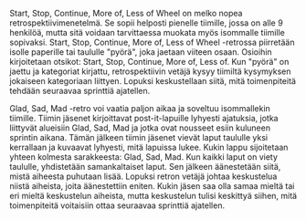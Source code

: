 Start, Stop, Continue, More of, Less of Wheel on melko nopea retrospektiivimenetelmä. Se sopii helposti pienelle tiimille, jossa on alle 9 henkilöä, mutta sitä voidaan tarvittaessa muokata myös isommalle tiimille sopivaksi. Start, Stop, Continue, More of, Less of Wheel -retrossa piirretään isolle paperille tai taululle "pyörä", joka jaetaan viiteen osaan. Osioihin kirjoitetaan otsikot: Start, Stop, Continue, More of, Less of. Kun "pyörä" on jaettu ja kategoriat kirjattu, retrospektiivin vetäjä kysyy tiimiltä kysymyksen jokaiseen kategoriaan liittyen. Lopuksi keskustellaan siitä, mitä toimenpiteitä tehdään seuraavaa sprinttiä ajatellen.

Glad, Sad, Mad -retro voi vaatia paljon aikaa ja soveltuu isommallekin tiimille. Tiimin jäsenet kirjoittavat post-it-lapuille lyhyesti ajatuksia, jotka liittyvät alueisiin Glad, Sad, Mad ja jotka ovat nousseet esiin kuluneen sprintin aikana. Tämän jälkeen tiimin jäsenet vievät laput taululle yksi kerrallaan ja kuvaavat lyhyesti, mitä lapuissa lukee. Kukin lappu sijoitetaan yhteen kolmesta sarakkeesta: Glad, Sad, Mad. Kun kaikki laput on viety taululle, yhdistetään samankaltaiset laput. Sen jälkeen äänestetään siitä, mistä aiheesta puhutaan lisää. Lopuksi retron vetäjä johtaa keskustelua niistä aiheista, joita äänestettiin eniten. Kukin jäsen saa olla samaa mieltä tai eri mieltä keskustelun aiheista, mutta keskustelun tulisi keskittyä siihen, mitä toimenpiteitä voitaisiin ottaa seuraavaa sprinttiä ajatellen.
